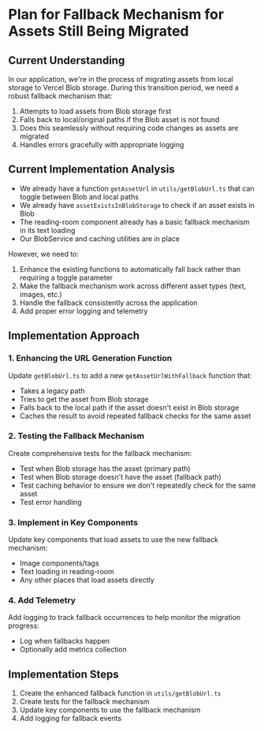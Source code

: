 # Plan for Fallback Mechanism for Assets Still Being Migrated

## Current Understanding

In our application, we're in the process of migrating assets from local storage to Vercel Blob storage. During this transition period, we need a robust fallback mechanism that:

1. Attempts to load assets from Blob storage first
2. Falls back to local/original paths if the Blob asset is not found
3. Does this seamlessly without requiring code changes as assets are migrated
4. Handles errors gracefully with appropriate logging

## Current Implementation Analysis

- We already have a function `getAssetUrl` in `utils/getBlobUrl.ts` that can toggle between Blob and local paths
- We already have `assetExistsInBlobStorage` to check if an asset exists in Blob
- The reading-room component already has a basic fallback mechanism in its text loading
- Our BlobService and caching utilities are in place

However, we need to:
1. Enhance the existing functions to automatically fall back rather than requiring a toggle parameter
2. Make the fallback mechanism work across different asset types (text, images, etc.)
3. Handle the fallback consistently across the application
4. Add proper error logging and telemetry

## Implementation Approach

### 1. Enhancing the URL Generation Function

Update `getBlobUrl.ts` to add a new `getAssetUrlWithFallback` function that:
- Takes a legacy path
- Tries to get the asset from Blob storage
- Falls back to the local path if the asset doesn't exist in Blob storage
- Caches the result to avoid repeated fallback checks for the same asset

### 2. Testing the Fallback Mechanism

Create comprehensive tests for the fallback mechanism:
- Test when Blob storage has the asset (primary path)
- Test when Blob storage doesn't have the asset (fallback path)
- Test caching behavior to ensure we don't repeatedly check for the same asset
- Test error handling

### 3. Implement in Key Components

Update key components that load assets to use the new fallback mechanism:
- Image components/tags
- Text loading in reading-room
- Any other places that load assets directly

### 4. Add Telemetry

Add logging to track fallback occurrences to help monitor the migration progress:
- Log when fallbacks happen
- Optionally add metrics collection

## Implementation Steps

1. Create the enhanced fallback function in `utils/getBlobUrl.ts`
2. Create tests for the fallback mechanism
3. Update key components to use the fallback mechanism
4. Add logging for fallback events